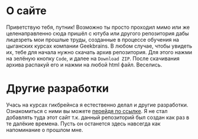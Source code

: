 # О сайте
Приветствую тебя, путник! Возможно ты просто проходил мимо или же целенаправленно сюда пришёл с ютуба или другого репозитория дабы лицезреть мои прошлые труды, созданные в процессе обучения на цыганских курсах компании Geekbrains. В любом случае, чтобы увидеть их, тебе для начала нужно скачать архив репозитория. Для этого нажми на зелёную кнопку `Code`, и далее на `Download ZIP`. После скачивания архива распакуй его и нажми на любой html файл. Веселись.

# Другие разработки
Учась на курсах гикбрейнса я естественно делал и другие разработки. Ознакомиться с ними вы можете [перейдя по ссылке](https://github.com/Nytrock/GeekBrains_Stuff). Я не стал добавлять туда этот сайт т.к. данный репозиторий был создан как раз в те далёкие времена. Пусть он останется здесь навсегда как напоминание о прошлом мне.
